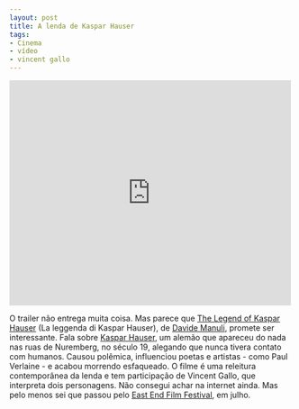 ```yaml
---
layout: post
title: A lenda de Kaspar Hauser
tags:
- Cinema
- vídeo
- vincent gallo
---
```


<iframe src="http://player.vimeo.com/video/43533363?title=0&amp;byline=0&amp;portrait=0" width="500" height="400" frameborder="0" webkitAllowFullScreen mozallowfullscreen allowFullScreen></iframe>

O trailer não entrega muita coisa. Mas parece que [The Legend of Kaspar Hauser](http://www.imdb.com/title/tt1887785/) (La leggenda di Kaspar Hauser), de [Davide Manuli](http://www.imdb.com/name/nm0544305/), promete ser interessante. Fala sobre [Kaspar Hauser](http://en.wikipedia.org/wiki/Kaspar_Hauser), um alemão que apareceu do nada nas ruas de Nuremberg, no século 19, alegando que nunca tivera contato com humanos. Causou polêmica, influenciou poetas e artistas - como Paul Verlaine - e acabou morrendo esfaqueado. O filme é uma releitura contemporânea da lenda e tem participação de Vincent Gallo, que interpreta dois personagens. Não consegui achar na internet ainda. Mas pelo menos sei que passou pelo [East End Film Festival](http://www.eastendfilmfestival.com/programme/1894/the-legend-of-kasper-hauser-la-leggende-di-kasper-hauser), em julho.

